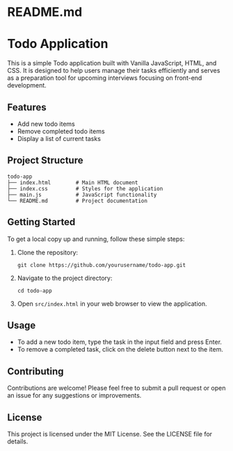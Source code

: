# README.md

# Todo Application

This is a simple Todo application built with Vanilla JavaScript, HTML, and CSS. It is designed to help users manage their tasks efficiently and serves as a preparation tool for upcoming interviews focusing on front-end development.

## Features

- Add new todo items
- Remove completed todo items
- Display a list of current tasks

## Project Structure

```
todo-app
├── index.html        # Main HTML document
├── index.css         # Styles for the application
├── main.js           # JavaScript functionality
└── README.md         # Project documentation
```

## Getting Started

To get a local copy up and running, follow these simple steps:

1. Clone the repository:
   ```
   git clone https://github.com/yourusername/todo-app.git
   ```
2. Navigate to the project directory:
   ```
   cd todo-app
   ```
3. Open `src/index.html` in your web browser to view the application.

## Usage

- To add a new todo item, type the task in the input field and press Enter.
- To remove a completed task, click on the delete button next to the item.

## Contributing

Contributions are welcome! Please feel free to submit a pull request or open an issue for any suggestions or improvements.

## License

This project is licensed under the MIT License. See the LICENSE file for details.